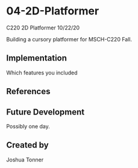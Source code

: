 # 04-2D-Platformer
C220 2D Platformer 10/22/20

Building a cursory platformer for MSCH-C220 Fall.

## Implementation
Which features you included

## References

## Future Development
Possibly one day. 

## Created by
Joshua Tonner
